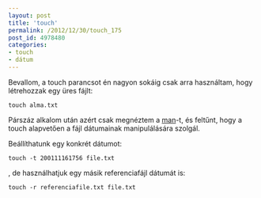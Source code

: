 ```yaml
---
layout: post
title: 'touch'
permalink: /2012/12/30/touch_175
post_id: 4978480
categories: 
- touch
- dátum
---
```


Bevallom, a touch parancsot én nagyon sokáig csak arra használtam, hogy létrehozzak egy üres fájlt:

```
touch alma.txt
```

Párszáz alkalom után azért csak megnéztem a 
[man](http://www.unix.com/man-page/POSIX/1posix/touch/)-t, és feltűnt, hogy a touch alapvetően a fájl dátumainak manipulálására szolgál.

Beállíthatunk egy konkrét dátumot:

```
touch -t 200111161756 file.txt
```

, de használhatjuk egy másik referenciafájl dátumát is:

```
touch -r referenciafile.txt file.txt
```